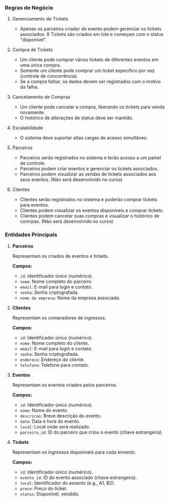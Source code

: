 ### **Regras de Negócio**

1. Gerenciamento de Tickets

   - Apenas os parceiros criador do evento podem gerenciar os tickets associados.
     8 Tickets são criados em lote e começam com o status "disponível".

2. Compra de Tickets

   - Um cliente pode comprar vários tickets de diferentes eventos em uma única compra.
   - Somente um cliente pode comprar um ticket específico por vez (controle de concorrência).
   - Se a compra falhar, os dados devem ser registrados com o motivo da falha.

3. Cancelamento de Compras

   - Um cliente pode cancelar a compra, liberando os tickets para venda novamente.
   - O histórico de alterações de status deve ser mantido.

4. Escalabilidade

   - O sistema deve suportar altas cargas de acesso simultâneo.

5. Parceiros

   - Parceiros serão registrados no sistema e terão acesso a um painel de controle.
   - Parceiros podem criar eventos e gerenciar os tickets associados.
   - Parceiros podem visualizar as vendas de tickets associados aos seus eventos. (Não será desenvolvido no curso)

6. Clientes

   - Clientes serão registrados no sistema e poderão comprar tickets para eventos.
   - Clientes podem visualizar os eventos disponíveis e comprar tickets.
   - Clientes podem cancelar suas compras e visualizar o histórico de comrpas. (Não será desenvolvido no curso)

### **Entidades Principais**

1. **Parceiros**
   
   Representam os criados de eventos e tickets.
   
   **Campos:**
   - `id`: Identificador único (numérico).
   - `nome`: Nome completo do parceiro.
   - `email`: E-mail para login e contato.
   - `senha`: Senha criptografada.
   - `nome da empresa`: Nome da empresa associada.

2. **Clientes**
   
   Representam os compradores de ingressos.
   
   **Campos:**
   - `id`: Identificador único (numérico).
   - `nome`: Nome completo do cliente.
   - `email`: E-mail para login e contato.
   - `senha`: Senha criptografada.
   - `endereco`: Endereço do cliente.
   - `telefone`: Telefone para contato.

3. **Eventos**

   Representam os eventos criados pelos parceiros.

   **Campos:**
   - `id`: Identificador único (numérico).
   - `nome`: Nome do evento.
   - `descricao`: Breve descrição do evento.
   - `data`: Data e hora do evento.
   - `local`: Local onde será realizado.
   - `parceiro_id`: ID do parceiro que criou o evento (chave estrangeira).

4. **Tickets**
 
   Representam os ingressos disponíveis para cada envento.

   **Campos:**
   - `id`: Identificador único (numérico).
   - `evento_id`: ID do evento associado (chave estrangeira).
   - `local`: Identificador do assento (e.g., A1, B2).
   - `preco`: Preço do ticket.
   - `status`: Disponível, vendido.
